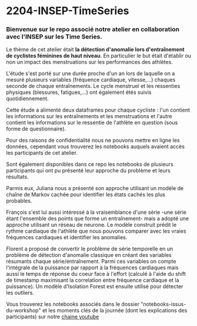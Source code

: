 # 2204-INSEP-TimeSeries

### Bienvenue sur le repo associé  notre atelier en collaboration avec l'INSEP sur les Time Series. 

Le thème de cet atelier était **la détection d'anomalie lors d'entraînement de cyclistes féminines de haut niveau**. En particulier le but était d'établir ou non un impact des menstruations sur les performances des athlètes. 

L'étude s'est porté sur une durée proche d'un an lors de laquelle on a mesuré plusieurs variables (fréquence cardiaque, vitesse,...) chaques seconde de chaque entraînements. Le cycle menstruel et les ressenties physiques (blessures, fatigues,...) ont également étés suivis quotidiennement.

Cette étude a alimenté deux dataframes pour chaque cycliste : l'un contient les informations sur les entraînements et les menstruations et l'autre contient les informations sur le ressentie de l'athlète en question (sous forme de questionnaire).


Pour des raisons de confidentialité nous ne pouvons mettre en ligne les données, cependant vous trouverez les notebooks auquels avaient accès les participants de cet atelier. 

Sont également disponibles dans ce repo les notebooks de plusieurs participants qui ont pu présenté leur approche du problème et leurs résultats. 

Parmis eux, Juliana nous a présenté son approche utilisant un modèle de chaîne de Markov cachée pour identifier les états cachés les plus probables.

François s'est lui aussi intéressé à la vraisemblance d'une série -une série étant l'ensemble des points que forme un entraînement- mais a adopté une approche utilisant un réseau de neurone. Le modèle construit prédit le rythme cardiaque de l'athlète que nous pouvons comparer avec les vraies fréquences cardiaques et identifier les anomalies. 

Florent a proposé de convertir le problème de série temporelle en un problème de détection d'anomalie classique en créant des variables résumants chaque série/entraînement. Parmi ces variables on compte l'intégrale de la puissance par rapport à la fréquences cardiaques mais aussi le temps de réponse du coeur face à l'effort (calculé à l'aide du shift de timestamp maximisant la correlation entre fréquence cardiaque et la puissance). Un modèle d'Isolation Forest est ensuite utilisé pour détecter les outliers.

Vous trouverez les notebooks associés dans le dossier "notebooks-issus-du-workshop" et les moments clés de la journée (dont les explications des participants) sur notre [chaine youtube](https://www.youtube.com/watch?v=OFo7VWvTQ6M "lien vers la vidéo")
